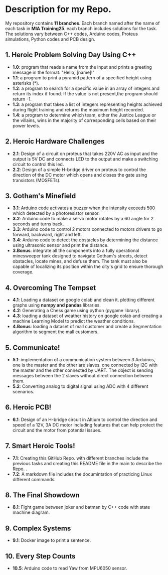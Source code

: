 # Description for my Repo.
My repository contains **11 branches**. Each branch named after the name of each task in **MIA Training25**. each branch includes solutions for the task. The solutions vary between C++ codes, Arduino codes, Proteus simulations, Python codes and PCB design.

## 1. Heroic Problem Solving Day Using C++
- **1.0**: program that reads a name from the input and prints a
 greeting message in the format: "Hello, [name]!"
- **1.1**: a program to print a pyramid pattern of a specified height using asterisks (*).
- **1.2**:  a program to search for a specific value in an array of integers and return its index if found. If the value is not present,the program should return -1.
- **1.3**:  a program that takes a list of integers representing heights achieved during flight training and returns the maximum height recorded.
- **1.4**: a program to determine which team, either the Justice League or the villains, wins in the majority of corresponding cells based on their power levels.


## 2. Heroic Hardware Challenges
- **2.1**:  Design of a circuit on proteus that takes 220V AC as input and the output is 5V DC and connects LED to the output and make a switching circuit to control this led.
- **2.2**: Design of a simple H-bridge driver on proteus to control the direction of the DC motor which opens and closes the gate using transistors (MOSFETs).

## 3. Gotham's Minefield
- **3.1**: Arduino code activates a buzzer when the intensity exceeds 500 which detected by a photoresistor sensor.
- **3.2**: Arduino code to make a servo motor rotates by a 60 angle for 2 seconds and turns back.
- **3.3**: Arduino code to control 2 motors connected to motors drivers to go forward, backward, right and left.
- **3.4**:  Arduino code to detect the obstacles by determining the distance using ultrasonic sensor and print the distance.
- **3.Bonus**: integrate all the components into a fully
operational minesweeper tank designed to navigate Gotham's streets, detect obstacles, locate mines, and defuse them. The tank must also be capable of localizing its position within the city's grid to ensure thorough coverage.

## 4. Overcoming The Tempset
- **4.1**: Loading a dataset on google colab and clean it. plotting different graphs using **numpy and pandas** libraries.
- **4.2**: Generating a Chess game using python (pygame library).
- **4.3**: loading a dataset of weather history on google colab and creating a machine Learning Model to predict the weather
conditions.
- **4.Bonus**: loading a dataset of mall customer and create a Segmentation algorithm to segment the mall customers.

## 5. Communicate!
- **5.1**: implementation of a communication system between 3 Arduinos, one is the master and the other are slaves. one connected by I2C with the master and the other connected by UART. The object is sending messages between the 2 slaves without direct connection between them.
- **5.2**: Converting analog to digital signal using ADC with 4 different scenarios.

## 6. Heroic PCB!
- **6.1**: Design of an H-bridge circuit in Altium to control the direction and speed of a 12V, 3A DC motor including features that can help protect the circuit and the motor from potential issues.

## 7. Smart Heroic Tools!
- **7.1**: Creating this GitHub Repo. with different branches include the previous tasks and creating this README file in the main to describe the Repo. .
- **7.2**: A markdown file includes the documintation of practicing Linux different commands.

## 8. The Final Showdown
- **8.1**: Fight game between joker and batman by C++ code with state machine diagram.

## 9. Complex Systems
- **9.1**: Docker image to print a sentence.

## 10. Every Step Counts
- **10.5**: Arduino code to read Yaw from MPU6050 sensor.